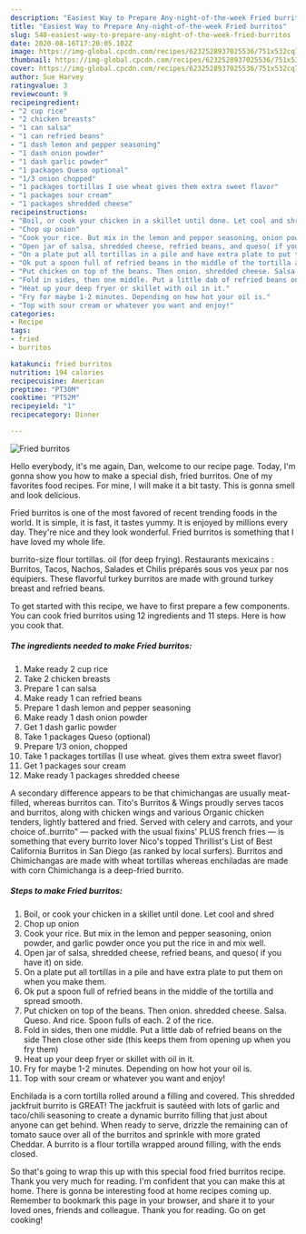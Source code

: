 ```yaml
---
description: "Easiest Way to Prepare Any-night-of-the-week Fried burritos"
title: "Easiest Way to Prepare Any-night-of-the-week Fried burritos"
slug: 540-easiest-way-to-prepare-any-night-of-the-week-fried-burritos
date: 2020-08-16T17:20:05.102Z
image: https://img-global.cpcdn.com/recipes/6232528937025536/751x532cq70/fried-burritos-recipe-main-photo.jpg
thumbnail: https://img-global.cpcdn.com/recipes/6232528937025536/751x532cq70/fried-burritos-recipe-main-photo.jpg
cover: https://img-global.cpcdn.com/recipes/6232528937025536/751x532cq70/fried-burritos-recipe-main-photo.jpg
author: Sue Harvey
ratingvalue: 3
reviewcount: 9
recipeingredient:
- "2 cup rice"
- "2 chicken breasts"
- "1 can salsa"
- "1 can refried beans"
- "1 dash lemon and pepper seasoning"
- "1 dash onion powder"
- "1 dash garlic powder"
- "1 packages Queso optional"
- "1/3 onion chopped"
- "1 packages tortillas I use wheat gives them extra sweet flavor"
- "1 packages sour cream"
- "1 packages shredded cheese"
recipeinstructions:
- "Boil, or cook your chicken in a skillet until done. Let cool and shred"
- "Chop up onion"
- "Cook your rice. But mix in the lemon and pepper seasoning, onion powder, and garlic powder once you put the rice in and mix well."
- "Open jar of salsa, shredded cheese, refried beans, and queso( if you have it) on side."
- "On a plate put all tortillas in a pile and have extra plate to put them on when you make them."
- "Ok put a spoon full of refried beans in the middle of the tortilla and spread smooth."
- "Put chicken on top of the beans. Then onion. shredded cheese. Salsa. Queso. And rice. Spoon fulls of each. 2 of the rice."
- "Fold in sides, then one middle. Put a little dab of refried beans on the side Then close other side  (this keeps them from opening up when you fry them)"
- "Heat up your deep fryer or skillet with oil in it."
- "Fry for maybe 1-2 minutes. Depending on how hot your oil is."
- "Top with sour cream or whatever you want and enjoy!"
categories:
- Recipe
tags:
- fried
- burritos

katakunci: fried burritos 
nutrition: 194 calories
recipecuisine: American
preptime: "PT30M"
cooktime: "PT52M"
recipeyield: "1"
recipecategory: Dinner

---
```



![Fried burritos](https://img-global.cpcdn.com/recipes/6232528937025536/751x532cq70/fried-burritos-recipe-main-photo.jpg)

Hello everybody, it's me again, Dan, welcome to our recipe page. Today, I'm gonna show you how to make a special dish, fried burritos. One of my favorites food recipes. For mine, I will make it a bit tasty. This is gonna smell and look delicious.

Fried burritos is one of the most favored of recent trending foods in the world. It is simple, it is fast, it tastes yummy. It is enjoyed by millions every day. They're nice and they look wonderful. Fried burritos is something that I have loved my whole life.

burrito-size flour tortillas. oil (for deep frying). Restaurants mexicains : Burritos, Tacos, Nachos, Salades et Chilis préparés sous vos yeux par nos équipiers. These flavorful turkey burritos are made with ground turkey breast and refried beans.


To get started with this recipe, we have to first prepare a few components. You can cook fried burritos using 12 ingredients and 11 steps. Here is how you cook that.

<!--inarticleads1-->

##### The ingredients needed to make Fried burritos:

1. Make ready 2 cup rice
1. Take 2 chicken breasts
1. Prepare 1 can salsa
1. Make ready 1 can refried beans
1. Prepare 1 dash lemon and pepper seasoning
1. Make ready 1 dash onion powder
1. Get 1 dash garlic powder
1. Take 1 packages Queso (optional)
1. Prepare 1/3 onion, chopped
1. Take 1 packages tortillas (I use wheat. gives them extra sweet flavor)
1. Get 1 packages sour cream
1. Make ready 1 packages shredded cheese


A secondary difference appears to be that chimichangas are usually meat-filled, whereas burritos can. Tito&#39;s Burritos &amp; Wings proudly serves tacos and burritos, along with chicken wings and various Organic chicken tenders, lightly battered and fried. Served with celery and carrots, and your choice of..burrito&#34; — packed with the usual fixins&#39; PLUS french fries — is something that every burrito lover Nico&#39;s topped Thrillist&#39;s List of Best California Burritos in San Diego (as ranked by local surfers). Burritos and Chimichangas are made with wheat tortillas whereas enchiladas are made with corn Chimichanga is a deep-fried burrito. 

<!--inarticleads2-->

##### Steps to make Fried burritos:

1. Boil, or cook your chicken in a skillet until done. Let cool and shred
1. Chop up onion
1. Cook your rice. But mix in the lemon and pepper seasoning, onion powder, and garlic powder once you put the rice in and mix well.
1. Open jar of salsa, shredded cheese, refried beans, and queso( if you have it) on side.
1. On a plate put all tortillas in a pile and have extra plate to put them on when you make them.
1. Ok put a spoon full of refried beans in the middle of the tortilla and spread smooth.
1. Put chicken on top of the beans. Then onion. shredded cheese. Salsa. Queso. And rice. Spoon fulls of each. 2 of the rice.
1. Fold in sides, then one middle. Put a little dab of refried beans on the side Then close other side  (this keeps them from opening up when you fry them)
1. Heat up your deep fryer or skillet with oil in it.
1. Fry for maybe 1-2 minutes. Depending on how hot your oil is.
1. Top with sour cream or whatever you want and enjoy!


Enchilada is a corn tortilla rolled around a filling and covered. This shredded jackfruit burrito is GREAT! The jackfruit is sautéed with lots of garlic and taco/chili seasoning to create a dynamic burrito filling that just about anyone can get behind. When ready to serve, drizzle the remaining can of tomato sauce over all of the burritos and sprinkle with more grated Cheddar. A burrito is a flour tortilla wrapped around filling, with the ends closed. 

So that's going to wrap this up with this special food fried burritos recipe. Thank you very much for reading. I'm confident that you can make this at home. There is gonna be interesting food at home recipes coming up. Remember to bookmark this page in your browser, and share it to your loved ones, friends and colleague. Thank you for reading. Go on get cooking!
